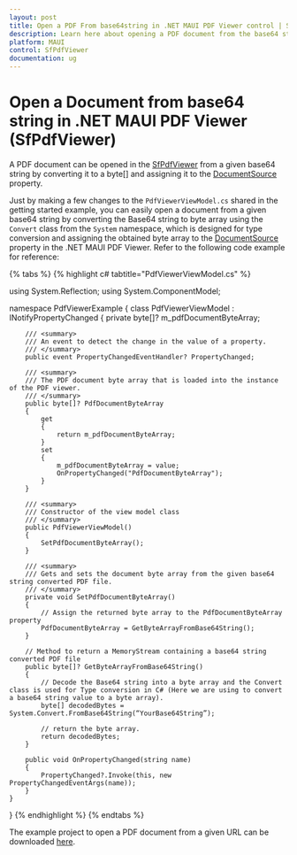 ```yaml
---
layout: post
title: Open a PDF From base64string in .NET MAUI PDF Viewer control | Syncfusion
description: Learn here about opening a PDF document from the base64 string in Syncfusion<sup>®</sup> .NET MAUI PDF Viewer (SfPdfViewer) control.
platform: MAUI
control: SfPdfViewer
documentation: ug
---
```


# Open a Document from base64 string in .NET MAUI PDF Viewer (SfPdfViewer)

A PDF document can be opened in the [SfPdfViewer](https://help.syncfusion.com/cr/maui/Syncfusion.Maui.PdfViewer.SfPdfViewer.html) from a given base64 string by converting it to a byte[] and assigning it to the [DocumentSource](https://help.syncfusion.com/cr/maui/Syncfusion.Maui.PdfViewer.SfPdfViewer.html#Syncfusion_Maui_PdfViewer_SfPdfViewer_DocumentSource) property.

Just by making a few changes to the `PdfViewerViewModel.cs` shared in the getting started example, you can easily open a document from a given base64 string by converting the Base64 string to byte array using the `Convert` class from the `System` namespace, which is designed for type conversion and assigning the obtained byte array to the [DocumentSource](https://help.syncfusion.com/cr/maui/Syncfusion.Maui.PdfViewer.SfPdfViewer.html#Syncfusion_Maui_PdfViewer_SfPdfViewer_DocumentSource) property in the .NET MAUI PDF Viewer. Refer to the following code example for reference:

{% tabs %}
{% highlight c# tabtitle="PdfViewerViewModel.cs" %}

using System.Reflection;
using System.ComponentModel;

namespace PdfViewerExample
{
    class PdfViewerViewModel : INotifyPropertyChanged
    {
        private byte[]? m_pdfDocumentByteArray;

        /// <summary>
        /// An event to detect the change in the value of a property.
        /// </summary>
        public event PropertyChangedEventHandler? PropertyChanged;

        /// <summary>
        /// The PDF document byte array that is loaded into the instance of the PDF viewer. 
        /// </summary>
        public byte[]? PdfDocumentByteArray
        {
            get
            {
                return m_pdfDocumentByteArray;
            }
            set
            {
                m_pdfDocumentByteArray = value;
                OnPropertyChanged("PdfDocumentByteArray");
            }
        }

        /// <summary>
        /// Constructor of the view model class
        /// </summary>
        public PdfViewerViewModel()
        {
            SetPdfDocumentByteArray();
        }

        /// <summary>
        /// Gets and sets the document byte array from the given base64 string converted PDF file. 
        /// </summary>
        private void SetPdfDocumentByteArray()
        {
            // Assign the returned byte array to the PdfDocumentByteArray property
            PdfDocumentByteArray = GetByteArrayFromBase64String();
        }

        // Method to return a MemoryStream containing a base64 string converted PDF file
        public byte[]? GetByteArrayFromBase64String()
        {
            // Decode the Base64 string into a byte array and the Convert class is used for Type conversion in C# (Here we are using to convert a base64 string value to a byte array).
            byte[] decodedBytes = System.Convert.FromBase64String(“YourBase64String”);

            // return the byte array.
            return decodedBytes;
        }

        public void OnPropertyChanged(string name)
        {
            PropertyChanged?.Invoke(this, new PropertyChangedEventArgs(name));
        }
    }
}
{% endhighlight %} 
{% endtabs %}

The example project to open a PDF document from a given URL can be downloaded [here](https://github.com/SyncfusionExamples/maui-pdf-viewer-examples). 
